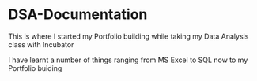 # DSA-Documentation
This is where I started my Portfolio building while taking my Data Analysis class with Incubator

I have learnt a number of things ranging from MS Excel to SQL now to my Portfolio buiding

